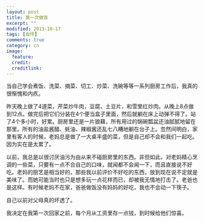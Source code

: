 ```yaml
---
layout: post
title: 第一次做饭
excerpt: ""
modified: 2013-10-17
tags: [自传]
comments: true
category: cn
image:
  feature: 
  credit: 
  creditlink: 
---
```

当自己学会煮饭、洗菜、摘菜、切工、炒菜、洗碗等等一系列厨房工作后，我真的很惭愧和内疚。

昨天晚上做了4道菜，芹菜炒牛肉，豆腐，土豆片，和雪里红炒肉。从晚上8点做到12点。做完后把它们分装在4个便当盒子里面，然后就躺在床上动弹不得了。站了4个多小时，好累。厨房里还是一片狼藉，所有用过的锅碗瓢盆还油腻腻地留在那里。所有的油盐酱醋、蚝油、辣椒酱还乱七八糟地躺在台子上。忽然间明白，家里有客人的时候，老妈总是做了一大桌丰盛的菜，但是自己却不会和我们一起吃。因为实在是太累了。

以前，我总是以很讨厌油污为由从来不碰厨房里的东西。非但如此，对老妈精心烹调的一些菜，只要有一点不合自己的口味，就闻都不会闻一下，而且直接说不好吃。老妈的厨艺是相当好的，那些我以前评价不好吃的东西，放到现在说不定就是美味了。而她可能当时也只是想多玩一点花样而已，却被我无情地打击了。老爸也是这样。有时候老妈不在家，爸爸做饭没有妈妈的好吃，我也不会动一下筷子。

自己以前对父母真的坏透了。

我决定在我第一次回家之前，每个月从工资里存一点钱，到时候给他们惊喜。